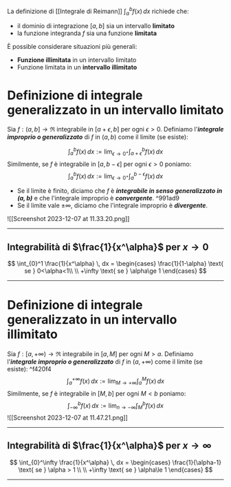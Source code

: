 La definizione di [[Integrale di Reimann]] $\int_{a}^b f(x) \, dx$ richiede che:
- il dominio di integrazione $[a,b]$ sia un intervallo **limitato**
- la funzione integranda $f$ sia una funzione **limitata**

È possible considerare situazioni più generali:
- **Funzione illimitata** in un intervallo limitato
- Funzione limitata in un **intervallo illimitato**

# Definizione di integrale generalizzato in un intervallo limitato

Sia $f:(a,b]\to\Re$ integrabile in $[a+\epsilon,b]$ per ogni $\epsilon>0$.
Definiamo l'***integrale improprio o generalizzato*** di $f$ in $(a,b)$ come il limite (se esiste):

$$
\int_{a}^b f(x) \, dx := \lim_{ \epsilon \to 0^+ } \int_{a+\epsilon}^b f(x)  \, dx  
$$
Similmente, se $f$ è integrabile in $[a,b-\epsilon]$ per ogni $\epsilon>0$ poniamo:
$$
\int_{a}^b f(x) \, dx := \lim_{ \epsilon \to 0^+ } \int_{a}^{b-\epsilon} f(x)  \, dx  
$$

- Se il limite è finito, diciamo che $f$ è ***integrabile in senso generalizzato in $(a,b)$*** e che l'integrale improprio è ***convergente***. ^991ad9
- Se il limite vale $\pm \infty$, diciamo che l'integrale improprio è ***divergente***.

![[Screenshot 2023-12-07 at 11.33.20.png]]

***
## Integrabilità di $\frac{1}{x^\alpha}$ per $x\to 0$

$$
\int_{0}^1 \frac{1}{x^\alpha}  \, dx = \begin{cases}
\frac{1}{1-\alpha} \text{ se } 0<\alpha<1\\ \\
+\infty \text{ se } \alpha\ge 1
\end{cases} 
$$
***
# Definizione di integrale generalizzato in un intervallo illimitato

Sia $f:[a,+\infty)\to\Re$ integrabile in $[a,M]$ per ogni $M>a$.
Definiamo l'***integrale improprio o generalizzato*** di $f$ in $(a,+\infty)$ come il limite (se esiste): ^f420f4
$$
\int_{a}^{+\infty} f(x)  \, dx := \lim_{M\to +\infty}\int _{a}^M f(x) \, dx  
$$
Similmente, se $f$ è integrabile in $[M,b]$ per ogni $M<b$ poniamo:
$$
\int_{-\infty}^b f(x)  \, dx := \lim_{ n \to -\infty }\int_{M}^b f(x)  \, dx   
$$
![[Screenshot 2023-12-07 at 11.47.21.png]]
***
## Integrabilità di $\frac{1}{x^\alpha}$ per $x\to \infty$
$$
\int_{0}^\infty \frac{1}{x^\alpha}  \, dx = \begin{cases}
\frac{1}{\alpha-1} \text{ se } \alpha > 1 \\ \\
+\infty \text{ se } \alpha\le 1
\end{cases} 
$$
***
